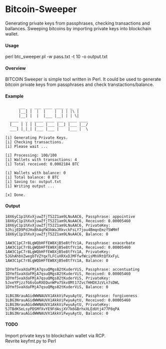 Bitcoin-Sweeper
===============

Generating private keys from passphrases, checking transactions and ballances. Sweeping bitcoins by importing private keys into blockchain wallet.

#### Usage

perl btc_sweeper.pl -w pass.txt -t 10 -o output.txt

#### Overview

BITCOIN Sweeper is simple tool written in Perl.
It could be used to generate bitcoin private keys from passphrases
and check transtactions/balance.

#### Example
```
      ___  _ ___ ____ ____ _ _  _ 
      |__] |  |  |    |  | | |\ |
      |__] |  |  |___ |__| | | \|          
  ____ _ _ _ ____ ____ ___  ____ ____
  [__  | | | |___ |___ |__] |___ |__/
  ___] |_|_| |___ |___ |    |___ |  \

[i] Generating Private Keys.
[i] Checking transactions.
[i] Please wait ...

[i] Processing: 100/100
[i] Wallets with transactions: 4
[i] Total received: 0.0002184 BTC

[i] Wallets with balance: 0
[i] Total balance: 0 BTC
[i] Saving to: output.txt
[i] Writing output ...

[x] Done.
```

#### Output
```
18X6yC1p1hXvXjuwZfjT52Z1am9LNuAAC6, Passphrase: appointive
18X6yC1p1hXvXjuwZfjT52Z1am9LNuAAC6, Received: 0.00005460
18X6yC1p1hXvXjuwZfjT52Z1am9LNuAAC6, PrivateKey: 5JhijED9PdJHxBhAqFW3kWaJRkvckFsLY7jou4BmqnEmzf5WMHf
18X6yC1p1hXvXjuwZfjT52Z1am9LNuAAC6, Balance: 0

1AW3C1pC7r8LgWQbHFfEW8XjB5e8tfYc1A, Passphrase: exacerbate
1AW3C1pC7r8LgWQbHFfEW8XjB5e8tfYc1A, Received: 0.00005460
1AW3C1pC7r8LgWQbHFfEW8XjB5e8tfYc1A, PrivateKey: 5JGhAhbVZwegbTVZYqxTLFCuXRXxDJMFfwfWcisMhVRtQfXxFyL
1AW3C1pC7r8LgWQbHFfEW8XjB5e8tfYc1A, Balance: 0

1DYmfSvaXdaFMjA7qsuQMgs82tKuderViS, Passphrase: accentuating
1DYmfSvaXdaFMjA7qsuQMgs82tKuderViS, Received: 0.00005460
1DYmfSvaXdaFMjA7qsuQMgs82tKuderViS, PrivateKey: 5JxeYPjzzfG6sGoRXEQunWPo7Skv8Mt17ZvcfHHDXJzVLn7sDWL
1DYmfSvaXdaFMjA7qsuQMgs82tKuderViS, Balance: 0

1LBG3NrauAGidWWNAUVX1AkkViFwyuAytU, Passphrase: forgiveness
1LBG3NrauAGidWWNAUVX1AkkViFwyuAytU, Received: 0.00005460
1LBG3NrauAGidWWNAUVX1AkkViFwyuAytU, PrivateKey: 5JTBdKSeLsyPDSMfXvYE9FdAsjXV7k6GBrhxXLEdUtj477P8qPA
1LBG3NrauAGidWWNAUVX1AkkViFwyuAytU, Balance: 0
```

#### TODO

Import private keys to blockchain wallet via RCP.<br>
Revrite keyfmt.py to Perl
